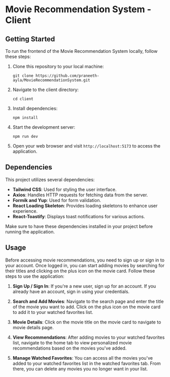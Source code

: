 # Movie Recommendation System - Client

## Getting Started

To run the frontend of the Movie Recommendation System locally, follow these steps:

1. Clone this repository to your local machine:

    ```
    git clone https://github.com/praneeth-ayla/MovieRecommendationSystem.git
    ```

2. Navigate to the client directory:

    ```
    cd client
    ```

3. Install dependencies:

    ```
    npm install
    ```

4. Start the development server:

    ```
    npm run dev
    ```

5. Open your web browser and visit `http://localhost:5173` to access the application.

## Dependencies

This project utilizes several dependencies:

-   **Tailwind CSS**: Used for styling the user interface.
-   **Axios**: Handles HTTP requests for fetching data from the server.
-   **Formik and Yup**: Used for form validation.
-   **React Loading Skeleton**: Provides loading skeletons to enhance user experience.
-   **React-Toastify**: Displays toast notifications for various actions.

Make sure to have these dependencies installed in your project before running the application.

## Usage

Before accessing movie recommendations, you need to sign up or sign in to your account. Once logged in, you can start adding movies by searching for their titles and clicking on the plus icon on the movie card. Follow these steps to use the application:

1. **Sign Up / Sign In**: If you're a new user, sign up for an account. If you already have an account, sign in using your credentials.

2. **Search and Add Movies**: Navigate to the search page and enter the title of the movie you want to add. Click on the plus icon on the movie card to add it to your watched favorites list.

3. **Movie Details**: Click on the movie title on the movie card to navigate to movie details page.

4. **View Recommendations**: After adding movies to your watched favorites list, navigate to the home tab to view personalized movie recommendations based on the movies you've added.

5. **Manage Watched Favorites**: You can access all the movies you've added to your watched favorites list in the watched favorites tab. From there, you can delete any movies you no longer want in your list.
